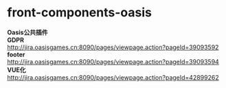 # front-components-oasis
**Oasis公共插件**  
**GDPR**  
http://jira.oasisgames.cn:8090/pages/viewpage.action?pageId=39093592  
**footer**  
http://jira.oasisgames.cn:8090/pages/viewpage.action?pageId=39093594  
**VUE化**  
http://jira.oasisgames.cn:8090/pages/viewpage.action?pageId=42899262
